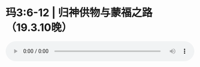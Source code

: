 # 玛3:6-12 | 归神供物与蒙福之路（19.3.10晚）

<audio style="width: 100%;" preload="false" controls controlslist="nodownload"><source src="//cdn.wechat.edu.pl/audio/mp3/old/27361.mp3" type="audio/mpeg">Your browser does not support the audio element.</audio>


